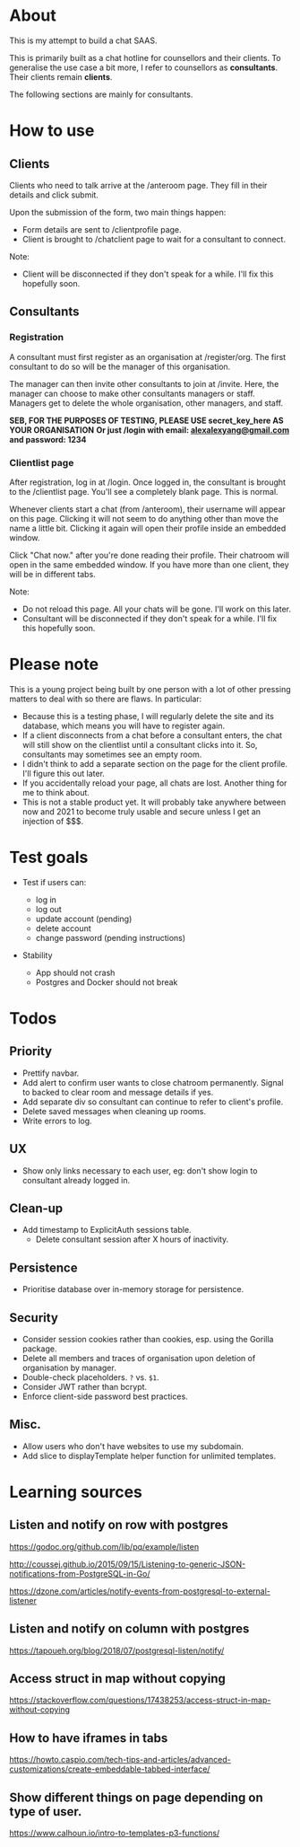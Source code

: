 # About

This is my attempt to build a chat SAAS.

This is primarily built as a chat hotline for counsellors and their clients. To generalise the use case a bit more, I refer to counsellors as **consultants**. Their clients remain **clients**.

The following sections are mainly for consultants.

# How to use

## Clients

Clients who need to talk arrive at the /anteroom page. They fill in their details and click submit.

Upon the submission of the form, two main things happen:

- Form details are sent to /clientprofile page.
- Client is brought to /chatclient page to wait for a consultant to connect.

Note:
- Client will be disconnected if they don't speak for a while. I'll fix this hopefully soon.

## Consultants

### Registration

A consultant must first register as an organisation at /register/org. The first consultant to do so will be the manager of this organisation.

The manager can then invite other consultants to join at /invite. Here, the manager can choose to make other consultants managers or staff. Managers get to delete the whole organisation, other managers, and staff.

**SEB, FOR THE PURPOSES OF TESTING, PLEASE USE secret_key_here AS YOUR ORGANISATION**
**Or just /login with email: alexalexyang@gmail.com and password: 1234**

### Clientlist page

After registration, log in at /login. Once logged in, the consultant is brought to the /clientlist page. You'll see a completely blank page. This is normal.

Whenever clients start a chat (from /anteroom), their username will appear on this page. Clicking it will not seem to do anything other than move the name a little bit. Clicking it again will open their profile inside an embedded window.

Click "Chat now." after you're done reading their profile. Their chatroom will open in the same embedded window. If you have more than one client, they will be in different tabs.

Note:
- Do not reload this page. All your chats will be gone. I'll work on this later.
- Consultant will be disconnected if they don't speak for a while. I'll fix this hopefully soon.


# Please note

This is a young project being built by one person with a lot of other pressing matters to deal with so there are flaws. In particular:

- Because this is a testing phase, I will regularly delete the site and its database, which means you will have to register again.
- If a client disconnects from a chat before a consultant enters, the chat will still show on the clientlist until a consultant clicks into it. So, consultants may sometimes see an empty room.
- I didn't think to add a separate section on the page for the client profile. I'll figure this out later.
- If you accidentally reload your page, all chats are lost. Another thing for me to think about.
- This is not a stable product yet. It will probably take anywhere between now and 2021 to become truly usable and secure unless I get an injection of $$$.


# Test goals

- Test if users can:
  - log in
  - log out
  - update account (pending)
  - delete account
  - change password (pending instructions)

- Stability
  - App should not crash
  - Postgres and Docker should not break

<!-- # Installation

The program is in two parts:

## The /anteroom page

You'll probably need help for this one. You'll need to embed anteroom.html in an iframe or something anywhere on your own website. Replace "secret_key_here" in `token` with the organisation name you registered with.

This allows you to maintain your own branding (that is, after I figure out how to let you use your own CSS without introducing security risks).

## The rest of it

There's no installation for the rest of the program. Register yourself as manager of your organisation at /register/org.

Once you register and log in, you can invite other members of your staff to join at /invite. Set whether or not the invitee should be Manager or Staff. An email with a one-time-only link to a registration page will be emailed to the invitee.

Managers get to delete the entire organisation, including all staff. So, be careful. -->


# Todos

## Priority
- Prettify navbar.
- Add alert to confirm user wants to close chatroom permanently. Signal to backed to clear room and message details if yes.
- Add separate div so consultant can continue to refer to client's profile.
- Delete saved messages when cleaning up rooms.
- Write errors to log.

## UX
- Show only links necessary to each user, eg: don't show login to consultant already logged in.

## Clean-up

- Add timestamp to ExplicitAuth sessions table.
  - Delete consultant session after X hours of inactivity.

## Persistence
- Prioritise database over in-memory storage for persistence.

## Security
- Consider session cookies rather than cookies, esp. using the Gorilla package.
- Delete all members and traces of organisation upon deletion of organisation by manager.
- Double-check placeholders. `?` vs. `$1`.
- Consider JWT rather than bcrypt.
- Enforce client-side password best practices.

## Misc.
- Allow users who don't have websites to use my subdomain.
- Add slice to displayTemplate helper function for unlimited templates.


# Learning sources

## Listen and notify on row with postgres

https://godoc.org/github.com/lib/pq/example/listen

http://coussej.github.io/2015/09/15/Listening-to-generic-JSON-notifications-from-PostgreSQL-in-Go/

https://dzone.com/articles/notify-events-from-postgresql-to-external-listener

## Listen and notify on column with postgres

https://tapoueh.org/blog/2018/07/postgresql-listen/notify/

## Access struct in map without copying

https://stackoverflow.com/questions/17438253/access-struct-in-map-without-copying

## How to have iframes in tabs

https://howto.caspio.com/tech-tips-and-articles/advanced-customizations/create-embeddable-tabbed-interface/

## Show different things on page depending on type of user.

https://www.calhoun.io/intro-to-templates-p3-functions/